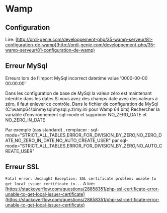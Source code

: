 # Wamp

## Configuration
Lire: [http://ordi-genie.com/developpement-php/35-wamp-serveur/81-configuration-de-wamp](http://ordi-genie.com/developpement-php/35-wamp-serveur/81-configuration-de-wamp)

## Erreur MySql
Erreurs lors de l'import MySql incorrect datetime value '0000-00-00 00:00:00'

Dans les configuration de base de MySql la valeur zéro est maintenant interdite dans les dates.Si vous avez des champs date avec des valeurs à zéro, il faut enlever ce contrôle. Dans le fichier de configuration de MySql (C:\wamp64\bin\mysql\mysql.y.z\my.ini pour Wamp 64 bits) Rechercher la variable d'environnement sql-mode et supprimer NO\_ZERO\_DATE et NO\_ZERO\_IN\_DATE

Par exemple (cas standard) , remplacer : sql-mode="STRICT\_ALL\_TABLES,ERROR\_FOR\_DIVISION\_BY\_ZERO,NO\_ZERO\_DATE,NO\_ZERO\_IN\_DATE,NO\_AUTO\_CREATE\_USER" par sql-mode="STRICT\_ALL\_TABLES,ERROR\_FOR\_DIVISION\_BY\_ZERO,NO\_AUTO\_CREATE\_USER"

## Erreur SSL
`Fatal error: Uncaught Exception: SSL certificate problem: unable to get local issuer certificate in...` A lire: [https://stackoverflow.com/questions/28858351/php-ssl-certificate-error-unable-to-get-local-issuer-certificate](https://stackoverflow.com/questions/28858351/php-ssl-certificate-error-unable-to-get-local-issuer-certificate)
